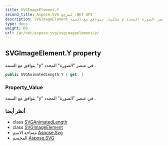 ```yaml
---
title: SVGImageElement.Y
second_title: Aspose.SVG لمرجع .NET API
description: SVGImageElement ملكية. يتوافق مع السمة y في عنصر الصورة المحدد .
type: docs
weight: 60
url: /ar/net/aspose.svg/svgimageelement/y/
---
```

## SVGImageElement.Y property

يتوافق مع السمة "y" في عنصر "الصورة" المحدد .

```csharp
public SVGAnimatedLength Y { get; }
```

### Property_Value

يتوافق مع السمة "y" في عنصر "الصورة" المحدد .

### أنظر أيضا

* class [SVGAnimatedLength](../../../aspose.svg.datatypes/svganimatedlength/)
* class [SVGImageElement](../)
* مساحة الاسم [Aspose.Svg](../../svgimageelement/)
* المجسم [Aspose.SVG](../../../)


